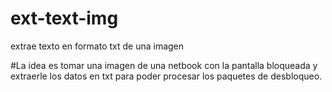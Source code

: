 # ext-text-img
extrae texto en formato txt de una imagen

#La idea es tomar una imagen de una netbook con la pantalla bloqueada y extraerle los datos en txt para poder procesar los paquetes
de desbloqueo.
